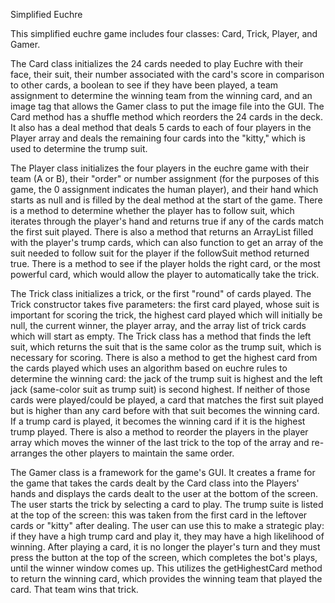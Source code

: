 Simplified Euchre

This simplified euchre game includes four classes: Card, Trick, Player, and Gamer.

The Card class initializes the 24 cards needed to play Euchre with their face,
their suit, their number associated with the card's score in comparison to other
cards, a boolean to see if they have been played, a team assignment to determine
the winning team from the winning card, and an image tag that allows the Gamer class
to put the image file into the GUI. The Card method has a shuffle method which reorders
the 24 cards in the deck. It also has a deal method that deals 5 cards to each of four
players in the Player array and deals the remaining four cards into the "kitty," which
is used to determine the trump suit. 

The Player class initializes the four players in the euchre game with their team (A or B),
their "order" or number assignment (for the purposes of this game, the 0 assignment indicates
the human player), and their hand which starts as null and is filled by
the deal method at the start of the game. There is a method to determine whether the player
has to follow suit, which iterates through the player's hand and returns true if any of the 
cards match the first suit played. There is also a method that returns an ArrayList filled
with the player's trump cards, which can also function to get an array of the suit needed
to follow suit for the player if the followSuit method returned true. There is a method
to see if the player holds the right card, or the most powerful card, which would allow
the player to automatically take the trick. 

The Trick class initializes a trick, or the first "round" of cards played. The Trick
constructor takes five parameters: the first card played, whose suit is important for 
scoring the trick, the highest card played which will initially be null, the current winner,
the player array, and the array list of trick cards which will start as empty. The Trick
class has a method that finds the left suit, which returns the suit that is the same color
as the trump suit, which is necessary for scoring. There is also a method to get the 
highest card from the cards played which uses an algorithm based on euchre rules to determine 
the winning card: the jack of the trump suit is highest and the left jack (same-color suit
as trump suit) is second highest. If neither of those cards were played/could be played,
a card that matches the first suit played but is higher than any card before with that
suit becomes the winning card. If a trump card is played, it becomes the winning card
if it is the highest trump played. There is also a method to reorder the players in the
player array which moves the winner of the last trick to the top of the array and re-
arranges the other players to maintain the same order.

The Gamer class is a framework for the game's GUI. It creates a frame for the game that takes
the cards dealt by the Card class into the Players' hands and displays the cards dealt to the
user at the bottom of the screen. The user starts the trick by selecting a card to play. The
trump suite is listed at the top of the screen: this was taken from the first card in the
leftover cards or "kitty" after dealing. The user can use this to make a strategic play: if
they have a high trump card and play it, they may have a high likelihood of winning. After
playing a card, it is no longer the player's turn and they must press the button at the top
of the screen, which completes the bot's plays, until the winner window comes up. This
utilizes the getHighestCard method to return the winning card, which provides the winning team
that played the card. That team wins that trick.
